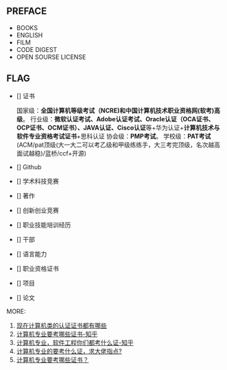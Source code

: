 ## PREFACE
- BOOKS
- ENGLISH 
- FILM
- CODE DIGEST
- OPEN SOURSE LICENSE

## FLAG
- [] 证书
  
   国家级：**全国计算机等级考试（NCRE)**和**中国计算机技术职业资格网(软考)高级**。
   行业级：**微软认证考试、Adobe认证考试、Oracle认证（OCA证书、OCP证书、OCM证书）、JAVA认证、Cisco认证**等+华为认证+**计算机技术与软件专业资格考试证书**+思科认证
   协会级：**PMP考试**。
   学校级：**PAT考试**(ACM/pat顶级(大一大二可以考乙级和甲级练练手，大三考完顶级，名次越高面试越稳)/蓝桥/ccf+开源)   
- [] Github
- [] 学术科技竞赛
- [] 著作
- [] 创新创业竞赛
- [] 职业技能培训经历
- [] 干部
- [] 语言能力
- [] 职业资格证书
- [] 项目
- [] 论文

MORE: 
1. [现在计算机类的认证证书都有哪些](https://www.zhihu.com/question/355299283/answer/890252154)
2. [计算机专业要考哪些证书-知乎](https://zhuanlan.zhihu.com/p/76718362)
3. [计算机专业，软件工程你们都考什么证-知乎](https://www.zhihu.com/question/20298369/answer/26587839)
4. [计算机专业的要考什么证，求大佬指点? ](https://www.zhihu.com/question/328603760/answer/710720538)
5. [计算机专业要考哪些证书？](https://zhuanlan.zhihu.com/p/76718362)
